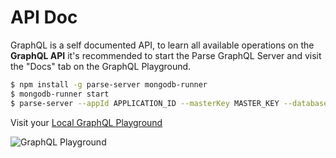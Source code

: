 # API Doc

GraphQL is a self documented API, to learn all available operations on the **GraphQL API** it's recommended to start the Parse GraphQL Server and visit the "Docs" tab on the GraphQL Playground.

```bash
$ npm install -g parse-server mongodb-runner
$ mongodb-runner start
$ parse-server --appId APPLICATION_ID --masterKey MASTER_KEY --databaseURI mongodb://localhost/test --mountGraphQL --mountPlayground
```

Visit your [Local GraphQL Playground](http://localhost:1337/playground)

<img alt="GraphQL Playground" data-echo="{{ '/assets/images/graphql/graphql-playground.png' | prepend: site.baseurl }}"/>
